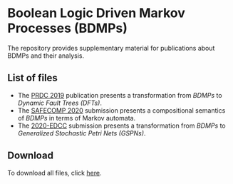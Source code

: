 # Boolean Logic Driven Markov Processes (BDMPs)

The repository provides supplementary material for publications about BDMPs and their analysis.

## List of files
- The [PRDC 2019](2019-PRDC) publication presents a transformation from *BDMPs* to *Dynamic Fault Trees (DFTs)*.
- The [SAFECOMP 2020](2020-SAFECOMP) submission presents a compositional semantics of *BDMPs* in terms of Markov automata.
- The [2020-EDCC](2020-EDCC) submission presents a transformation from *BDMPs* to *Generalized Stochastic Petri Nets (GSPNs)*.

## Download
To download all files, click [here](https://github.com/moves-rwth/dft-bdmp/archive/master.zip).
